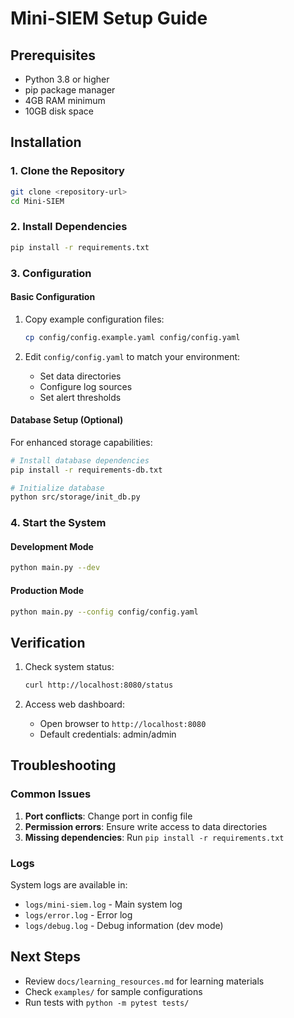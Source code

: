 # Mini-SIEM Setup Guide

## Prerequisites

- Python 3.8 or higher
- pip package manager
- 4GB RAM minimum
- 10GB disk space

## Installation

### 1. Clone the Repository
```bash
git clone <repository-url>
cd Mini-SIEM
```

### 2. Install Dependencies
```bash
pip install -r requirements.txt
```

### 3. Configuration

#### Basic Configuration
1. Copy example configuration files:
   ```bash
   cp config/config.example.yaml config/config.yaml
   ```

2. Edit `config/config.yaml` to match your environment:
   - Set data directories
   - Configure log sources
   - Set alert thresholds

#### Database Setup (Optional)
For enhanced storage capabilities:
```bash
# Install database dependencies
pip install -r requirements-db.txt

# Initialize database
python src/storage/init_db.py
```

### 4. Start the System

#### Development Mode
```bash
python main.py --dev
```

#### Production Mode
```bash
python main.py --config config/config.yaml
```

## Verification

1. Check system status:
   ```bash
   curl http://localhost:8080/status
   ```

2. Access web dashboard:
   - Open browser to `http://localhost:8080`
   - Default credentials: admin/admin

## Troubleshooting

### Common Issues

1. **Port conflicts**: Change port in config file
2. **Permission errors**: Ensure write access to data directories
3. **Missing dependencies**: Run `pip install -r requirements.txt`

### Logs
System logs are available in:
- `logs/mini-siem.log` - Main system log
- `logs/error.log` - Error log
- `logs/debug.log` - Debug information (dev mode)

## Next Steps

- Review `docs/learning_resources.md` for learning materials
- Check `examples/` for sample configurations
- Run tests with `python -m pytest tests/`